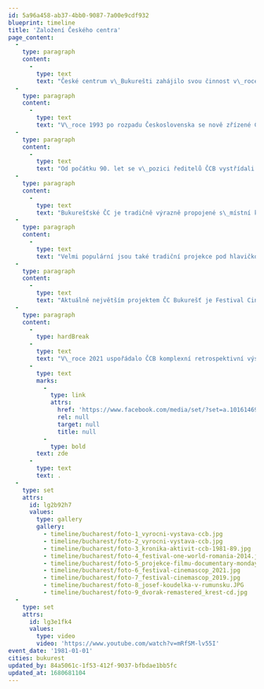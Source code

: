 ```yaml
---
id: 5a96a458-ab37-4bb0-9087-7a00e9cdf932
blueprint: timeline
title: 'Založení Českého centra'
page_content:
  -
    type: paragraph
    content:
      -
        type: text
        text: "České centrum v\_Bukurešti zahájilo svou činnost v\_roce 1981, původně jako Československý dům kultury na Bulevardu Dacia. Z\_80. let nejsou dohledatelné informace k\_personálnímu obsazení centra, existuje ale unikátní kronika, která dokumentuje jednotlivé akce a ohlasy účastníků.\_"
  -
    type: paragraph
    content:
      -
        type: text
        text: "V\_roce 1993 po rozpadu Československa se nově zřízené České centrum Bukurešť přesunulo do budovy ambasády ČR v\_samotném centru města, kde sídlí dodnes. Krom kanceláří tu provozuje i sál pro veřejné akce, knihovnu a místnost pro výuku češtiny.\_"
  -
    type: paragraph
    content:
      -
        type: text
        text: "Od počátku 90. let se v\_pozici ředitelů ČCB vystřídali postupně Milena Petrová, Dana Brabcová, Stanislav Kázecký, Vilma Anýžová, Monika Štěpánová, René Kubášek, František Zachoval a aktuálně Robin Ujfaluši."
  -
    type: paragraph
    content:
      -
        type: text
        text: "Bukurešťské ČC je tradičně výrazně propojené s\_místní kulturní scénou. Mezi jeho nejzásadnější počiny patří například založení lidskoprávního festivalu One World Romania v\_roce 2008, který dnes už funguje nezávisle a je důležitou edukativní platformou s\_celostátním dosahem."
  -
    type: paragraph
    content:
      -
        type: text
        text: "Velmi populární jsou také tradiční projekce pod hlavičkou Documentary Mondays v\_sále Českého centra, dnes nejdéle trvající programový formát, který funguje v\_různých obměnách pravidelně už 15 let."
  -
    type: paragraph
    content:
      -
        type: text
        text: "Aktuálně největším projektem ČC Bukurešť je Festival Cinemascop, který začal znovuotevřením letního kina na pobřeží v\_Eforii Sud v\_roce 2018. Dnes funguje toto kino celosezónně jako lokální projekt Eforie Colorat a patří mezi nejzajímavější kulturní huby na rumunském pobřeží. České centrum dál ve spolupráci s\_EUNIC Romania projekt podporuje."
  -
    type: paragraph
    content:
      -
        type: hardBreak
      -
        type: text
        text: "V\_roce 2021 uspořádalo ČCB komplexní retrospektivní výstavu ke 40. výročí činnosti – fotogalerie z vernisáže "
      -
        type: text
        marks:
          -
            type: link
            attrs:
              href: 'https://www.facebook.com/media/set/?set=a.10161469438151040&type=3'
              rel: null
              target: null
              title: null
          -
            type: bold
        text: zde
      -
        type: text
        text: .
  -
    type: set
    attrs:
      id: lg2b92h7
      values:
        type: gallery
        gallery:
          - timeline/bucharest/foto-1_vyrocni-vystava-ccb.jpg
          - timeline/bucharest/foto-2_vyrocni-vystava-ccb.jpg
          - timeline/bucharest/foto-3_kronika-aktivit-ccb-1981-89.jpg
          - timeline/bucharest/foto-4_festival-one-world-romania-2014.jpg
          - timeline/bucharest/foto-5_projekce-filmu-documentary-mondays_2018.jpg
          - timeline/bucharest/foto-6_festival-cinemascop_2021.jpg
          - timeline/bucharest/foto-7_festival-cinemascop_2019.jpg
          - timeline/bucharest/foto-8_josef-koudelka-v-rumunsku.JPG
          - timeline/bucharest/foto-9_dvorak-remastered_krest-cd.jpg
  -
    type: set
    attrs:
      id: lg3e1fk4
      values:
        type: video
        video: 'https://www.youtube.com/watch?v=mRfSM-lv55I'
event_date: '1981-01-01'
cities: bukurest
updated_by: 84a5061c-1f53-412f-9037-bfbdae1bb5fc
updated_at: 1680681104
---
```

